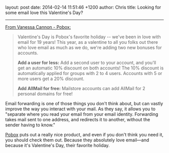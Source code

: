 layout: post
date: 2014-02-14 11:51:46 +1200
author: Chris
title: Looking for some email love this Valentine's Day?

----

<!-- excerpt -->

[From Vanessa Cannon - Pobox:](http://blog.pobox.com/2014/02/a-valentine-for-email-lovers.html)

> Valentine's Day is Pobox's favorite holiday -- we've been in love with email for 19 years! This year, as a valentine to all you folks out there who love email as much as we do, we're adding two new bonuses for accounts.
>
> **Add a user for less:** Add a second user to your account, and you'll get an automatic 10% discount on both accounts! The 10% discount is automatically applied for groups with 2 to 4 users. Accounts with 5 or more users get a 20% discount.
>
> **Add AllMail for free:** Mailstore accounts can add AllMail for 2 personal domains for free!

<!-- /excerpt -->

Email forwarding is one of those things you don't think about, but can vastly improve the way you interact with your mail. As they say, it allows you to "separate where you read your email from your email identity. Forwarding takes mail sent to one address, and redirects it to another, without the sender having to know." 

[Pobox](https://iwantmyname.com/services/email-hosting/pobox-mail-forwarding) puts out a really nice product, and even if you don't think you need it, you should check them out. Because they absolutely love email—and because it's Valentine's Day, their favorite holiday.


